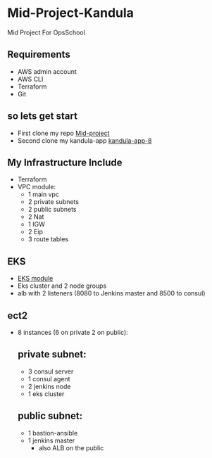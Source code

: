 # Mid-Project-Kandula
Mid Project For OpsSchool

## Requirements 
* AWS admin account
* AWS CLI
* Terraform
* Git

## so lets get start
* First clone my repo [Mid-project](https://github.com/ize1020/Mid-Project-Kandula.git)
* Second clone my kandula-app [kandula-app-8](https://github.com/ize1020/kandula-app-8.git)

## My Infrastructure Include
* Terraform
*   VPC module:
    *  1 main vpc 
    *  2 private subnets
    *  2 public subnets
    *  2 Nat
    *  1 IGW
    *  2 Eip
    *  3 route tables
## EKS
* [EKS module](https://registry.terraform.io/modules/terraform-aws-modules/eks/aws/latest)
* Eks cluster and 2 node groups 
* alb with 2 listeners (8080 to Jenkins master and 8500 to consul)

## ect2
* 8 instances (6 on private 2 on public):
  ## private subnet:
    * 3 consul server
    * 1 consul agent
    * 2 jenkins node
    * 1 eks cluster
  ## public subnet:
    * 1 bastion-ansible
    * 1 jenkins master
        * also ALB on the public




    
